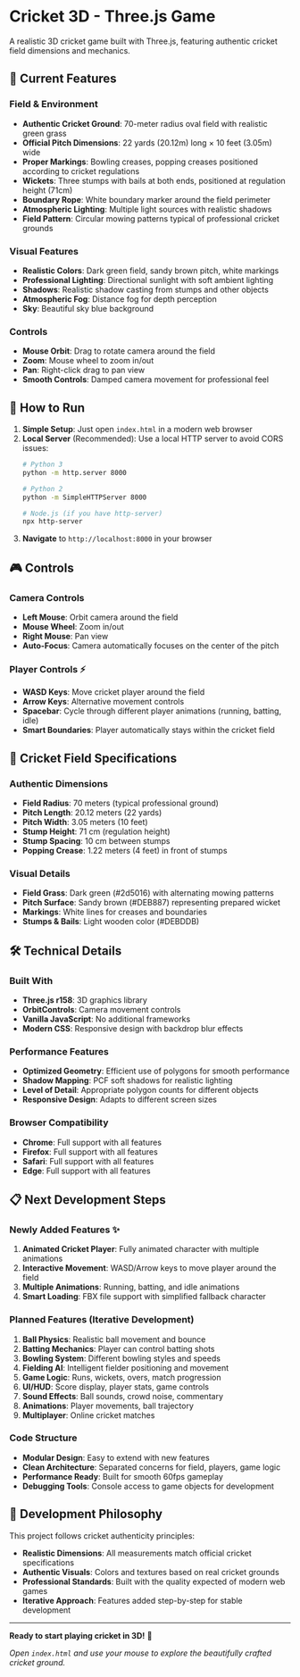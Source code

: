 # Cricket 3D - Three.js Game

A realistic 3D cricket game built with Three.js, featuring authentic cricket field dimensions and mechanics.

## 🏏 Current Features

### Field & Environment
- **Authentic Cricket Ground**: 70-meter radius oval field with realistic green grass
- **Official Pitch Dimensions**: 22 yards (20.12m) long × 10 feet (3.05m) wide
- **Proper Markings**: Bowling creases, popping creases positioned according to cricket regulations
- **Wickets**: Three stumps with bails at both ends, positioned at regulation height (71cm)
- **Boundary Rope**: White boundary marker around the field perimeter
- **Atmospheric Lighting**: Multiple light sources with realistic shadows
- **Field Pattern**: Circular mowing patterns typical of professional cricket grounds

### Visual Features
- **Realistic Colors**: Dark green field, sandy brown pitch, white markings
- **Professional Lighting**: Directional sunlight with soft ambient lighting
- **Shadows**: Realistic shadow casting from stumps and other objects
- **Atmospheric Fog**: Distance fog for depth perception
- **Sky**: Beautiful sky blue background

### Controls
- **Mouse Orbit**: Drag to rotate camera around the field
- **Zoom**: Mouse wheel to zoom in/out
- **Pan**: Right-click drag to pan view
- **Smooth Controls**: Damped camera movement for professional feel

## 🚀 How to Run

1. **Simple Setup**: Just open `index.html` in a modern web browser
2. **Local Server** (Recommended): Use a local HTTP server to avoid CORS issues:
   ```bash
   # Python 3
   python -m http.server 8000
   
   # Python 2
   python -m SimpleHTTPServer 8000
   
   # Node.js (if you have http-server)
   npx http-server
   ```
3. **Navigate** to `http://localhost:8000` in your browser

## 🎮 Controls

### Camera Controls
- **Left Mouse**: Orbit camera around the field
- **Mouse Wheel**: Zoom in/out
- **Right Mouse**: Pan view
- **Auto-Focus**: Camera automatically focuses on the center of the pitch

### Player Controls ⚡
- **WASD Keys**: Move cricket player around the field
- **Arrow Keys**: Alternative movement controls
- **Spacebar**: Cycle through different player animations (running, batting, idle)
- **Smart Boundaries**: Player automatically stays within the cricket field

## 📐 Cricket Field Specifications

### Authentic Dimensions
- **Field Radius**: 70 meters (typical professional ground)
- **Pitch Length**: 20.12 meters (22 yards)
- **Pitch Width**: 3.05 meters (10 feet)
- **Stump Height**: 71 cm (regulation height)
- **Stump Spacing**: 10 cm between stumps
- **Popping Crease**: 1.22 meters (4 feet) in front of stumps

### Visual Details
- **Field Grass**: Dark green (#2d5016) with alternating mowing patterns
- **Pitch Surface**: Sandy brown (#DEB887) representing prepared wicket
- **Markings**: White lines for creases and boundaries
- **Stumps & Bails**: Light wooden color (#DEBDDB)

## 🛠 Technical Details

### Built With
- **Three.js r158**: 3D graphics library
- **OrbitControls**: Camera movement controls
- **Vanilla JavaScript**: No additional frameworks
- **Modern CSS**: Responsive design with backdrop blur effects

### Performance Features
- **Optimized Geometry**: Efficient use of polygons for smooth performance
- **Shadow Mapping**: PCF soft shadows for realistic lighting
- **Level of Detail**: Appropriate polygon counts for different objects
- **Responsive Design**: Adapts to different screen sizes

### Browser Compatibility
- **Chrome**: Full support with all features
- **Firefox**: Full support with all features
- **Safari**: Full support with all features
- **Edge**: Full support with all features

## 📋 Next Development Steps

### Newly Added Features ✨
1. **Animated Cricket Player**: Fully animated character with multiple animations
2. **Interactive Movement**: WASD/Arrow keys to move player around the field
3. **Multiple Animations**: Running, batting, and idle animations
4. **Smart Loading**: FBX file support with simplified fallback character

### Planned Features (Iterative Development)
1. **Ball Physics**: Realistic ball movement and bounce
3. **Batting Mechanics**: Player can control batting shots
4. **Bowling System**: Different bowling styles and speeds
5. **Fielding AI**: Intelligent fielder positioning and movement
6. **Game Logic**: Runs, wickets, overs, match progression
7. **UI/HUD**: Score display, player stats, game controls
8. **Sound Effects**: Ball sounds, crowd noise, commentary
9. **Animations**: Player movements, ball trajectory
10. **Multiplayer**: Online cricket matches

### Code Structure
- **Modular Design**: Easy to extend with new features
- **Clean Architecture**: Separated concerns for field, players, game logic
- **Performance Ready**: Built for smooth 60fps gameplay
- **Debugging Tools**: Console access to game objects for development

## 🎯 Development Philosophy

This project follows cricket authenticity principles:
- **Realistic Dimensions**: All measurements match official cricket specifications
- **Authentic Visuals**: Colors and textures based on real cricket grounds
- **Professional Standards**: Built with the quality expected of modern web games
- **Iterative Approach**: Features added step-by-step for stable development

---

**Ready to start playing cricket in 3D!** 🏏

*Open `index.html` and use your mouse to explore the beautifully crafted cricket ground.* 